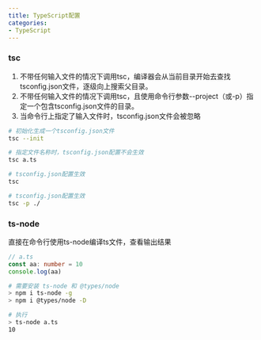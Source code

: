 ```yaml
---
title: TypeScript配置
categories: 
- TypeScript
---
```


### tsc

1. 不带任何输入文件的情况下调用tsc，编译器会从当前目录开始去查找tsconfig.json文件，逐级向上搜索父目录。
2. 不带任何输入文件的情况下调用tsc，且使用命令行参数--project（或-p）指定一个包含tsconfig.json文件的目录。
3. 当命令行上指定了输入文件时，tsconfig.json文件会被忽略

```sh
# 初始化生成一个tsconfig.json文件
tsc --init

# 指定文件名称时，tsconfig.json配置不会生效
tsc a.ts

# tsconfig.json配置生效
tsc

# tsconfig.json配置生效
tsc -p ./
```

### ts-node

直接在命令行使用ts-node编译ts文件，查看输出结果


```ts
// a.ts
const aa: number = 10
console.log(aa)
```

```sh
# 需要安装 ts-node 和 @types/node
> npm i ts-node -g
> npm i @types/node -D

# 执行
> ts-node a.ts
10
```